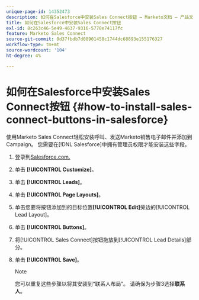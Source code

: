 ```yaml
---
unique-page-id: 14352473
description: 如何在Salesforce中安装Sales Connect按钮 — Marketo文档 — 产品文档
title: 如何在Salesforce中安装Sales Connect按钮
exl-id: 8c263c46-5e49-4637-9316-5770e74117fc
feature: Marketo Sales Connect
source-git-commit: 0d37fbdb7d08901458c1744dc68893e155176327
workflow-type: tm+mt
source-wordcount: '104'
ht-degree: 4%

---
```


# 如何在Salesforce中安装Sales Connect按钮 {#how-to-install-sales-connect-buttons-in-salesforce}

使用Marketo Sales Connect轻松安装呼叫、发送Marketo销售电子邮件并添加到Campaign。 您需要在[!DNL Salesforce]中拥有管理员权限才能安装这些字段。

1. 登录到[Salesforce.com.](https://salesforce.com)
1. 单击 **[!UICONTROL Customize]**。
1. 单击 **[!UICONTROL Leads]**。
1. 单击 **[!UICONTROL Page Layouts]**。
1. 单击您要将按钮添加到的目标位置&#x200B;**[!UICONTROL Edit]**&#x200B;旁边的[!UICONTROL Lead Layout]。
1. 单击 **[!UICONTROL Buttons]**。
1. 将[!UICONTROL Sales Connect]按钮拖放到[!UICONTROL Lead Details]部分。
1. 单击 **[!UICONTROL Save]**。

   >[!NOTE]
   >
   >您可以重复这些步骤以将其安装到“联系人布局”。 请确保为步骤3选择&#x200B;**联系人**。
